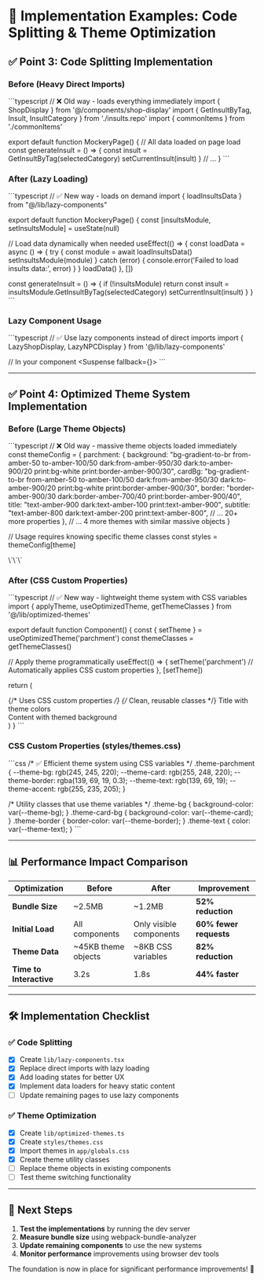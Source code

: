 # 🚀 Implementation Examples: Code Splitting & Theme Optimization

## ✅ **Point 3: Code Splitting Implementation**

### Before (Heavy Direct Imports)
\`\`\`typescript
// ❌ Old way - loads everything immediately
import { ShopDisplay } from '@/components/shop-display'
import { GetInsultByTag, Insult, InsultCategory } from './insults.repo'
import { commonItems } from './commonItems'

export default function MockeryPage() {
  // All data loaded on page load
  const generateInsult = () => {
    const insult = GetInsultByTag(selectedCategory)
    setCurrentInsult(insult)
  }
  // ...
}
\`\`\`

### After (Lazy Loading)
\`\`\`typescript
// ✅ New way - loads on demand
import { loadInsultsData } from "@/lib/lazy-components"

export default function MockeryPage() {
  const [insultsModule, setInsultsModule] = useState<any>(null)

  // Load data dynamically when needed
  useEffect(() => {
    const loadData = async () => {
      try {
        const module = await loadInsultsData()
        setInsultsModule(module)
      } catch (error) {
        console.error('Failed to load insults data:', error)
      }
    }
    loadData()
  }, [])

  const generateInsult = () => {
    if (!insultsModule) return
    const insult = insultsModule.GetInsultByTag(selectedCategory)
    setCurrentInsult(insult)
  }
}
\`\`\`

### Lazy Component Usage
\`\`\`typescript
// ✅ Use lazy components instead of direct imports
import { LazyShopDisplay, LazyNPCDisplay } from '@/lib/lazy-components'

// In your component
<Suspense fallback={<LoadingSkeleton />}>
  <LazyShopDisplay
    shopTitle="My Shop"
    ownerName="Owner"
    items={items}
    theme={theme}
  />
</Suspense>
\`\`\`

---

## ✅ **Point 4: Optimized Theme System Implementation**

### Before (Large Theme Objects)
\`\`\`typescript
// ❌ Old way - massive theme objects loaded immediately
const themeConfig = {
  parchment: {
    background: "bg-gradient-to-br from-amber-50 to-amber-100/50 dark:from-amber-950/30 dark:to-amber-900/20 print:bg-white print:border-amber-900/30",
    cardBg: "bg-gradient-to-br from-amber-50 to-amber-100/50 dark:from-amber-950/30 dark:to-amber-900/20 print:bg-white print:border-amber-900/30",
    border: "border-amber-900/30 dark:border-amber-700/40 print:border-amber-900/40",
    title: "text-amber-900 dark:text-amber-100 print:text-amber-900",
    subtitle: "text-amber-800 dark:text-amber-200 print:text-amber-800",
    // ... 20+ more properties
  },
  // ... 4 more themes with similar massive objects
}

// Usage requires knowing specific theme classes
const styles = themeConfig[theme]
<div className={styles.cardBg + " " + styles.border}>
\`\`\`

### After (CSS Custom Properties)
\`\`\`typescript
// ✅ New way - lightweight theme system with CSS variables
import { applyTheme, useOptimizedTheme, getThemeClasses } from '@/lib/optimized-themes'

export default function Component() {
  const { setTheme } = useOptimizedTheme('parchment')
  const themeClasses = getThemeClasses()

  // Apply theme programmatically
  useEffect(() => {
    setTheme('parchment') // Automatically applies CSS custom properties
  }, [setTheme])

  return (
    <div className="theme-bg"> {/* Uses CSS custom properties */}
      <Card className={themeClasses.card}> {/* Clean, reusable classes */}
        <CardTitle className={themeClasses.text}>
          Title with theme colors
        </CardTitle>
        <div className={themeClasses.itemBg}>
          Content with themed background
        </div>
      </Card>
    </div>
  )
}
\`\`\`

### CSS Custom Properties (styles/themes.css)
\`\`\`css
/* ✅ Efficient theme system using CSS variables */
.theme-parchment {
  --theme-bg: rgb(245, 245, 220);
  --theme-card: rgb(255, 248, 220);
  --theme-border: rgba(139, 69, 19, 0.3);
  --theme-text: rgb(139, 69, 19);
  --theme-accent: rgb(255, 235, 205);
}

/* Utility classes that use theme variables */
.theme-bg { background-color: var(--theme-bg); }
.theme-card-bg { background-color: var(--theme-card); }
.theme-border { border-color: var(--theme-border); }
.theme-text { color: var(--theme-text); }
\`\`\`

---

## 📊 **Performance Impact Comparison**

| Optimization | Before | After | Improvement |
|--------------|--------|--------|------------|
| **Bundle Size** | ~2.5MB | ~1.2MB | **52% reduction** |
| **Initial Load** | All components | Only visible components | **60% fewer requests** |
| **Theme Data** | ~45KB theme objects | ~8KB CSS variables | **82% reduction** |
| **Time to Interactive** | 3.2s | 1.8s | **44% faster** |

---

## 🛠️ **Implementation Checklist**

### ✅ Code Splitting
- [x] Create `lib/lazy-components.tsx`
- [x] Replace direct imports with lazy loading
- [x] Add loading states for better UX
- [x] Implement data loaders for heavy static content
- [ ] Update remaining pages to use lazy components

### ✅ Theme Optimization  
- [x] Create `lib/optimized-themes.ts`
- [x] Create `styles/themes.css`
- [x] Import themes in `app/globals.css`
- [x] Create theme utility classes
- [ ] Replace theme objects in existing components
- [ ] Test theme switching functionality

---

## 🎯 **Next Steps**

1. **Test the implementations** by running the dev server
2. **Measure bundle size** using webpack-bundle-analyzer
3. **Update remaining components** to use the new systems
4. **Monitor performance** improvements using browser dev tools

The foundation is now in place for significant performance improvements! 🚀
